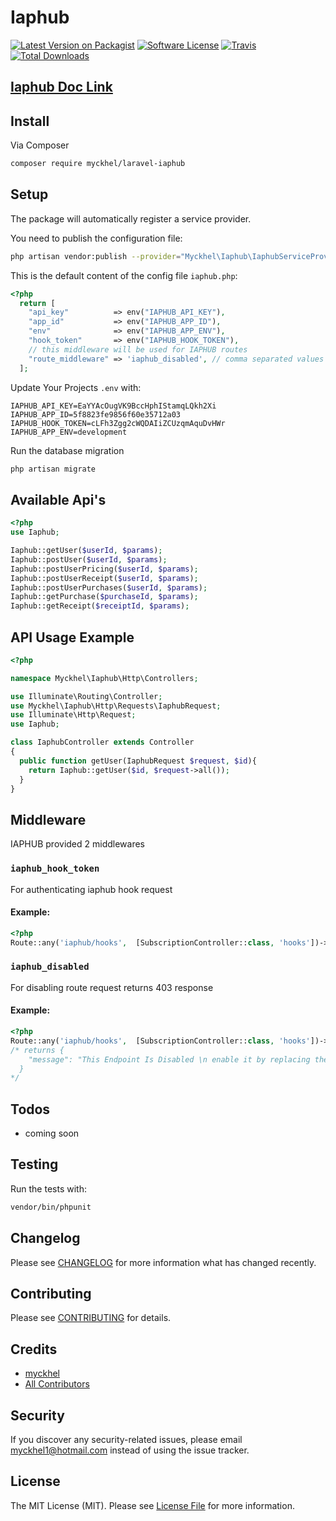 # Iaphub

[![Latest Version on Packagist](https://img.shields.io/packagist/v/myckhel/laravel-iaphub.svg?style=flat-square)](https://packagist.org/packages/myckhel/laravel-iaphub)
[![Software License](https://img.shields.io/badge/license-MIT-brightgreen.svg?style=flat-square)](LICENSE.md)
[![Travis](https://img.shields.io/travis/myckhel/laravel-iaphub.svg?style=flat-square)]()
[![Total Downloads](https://img.shields.io/packagist/dt/myckhel/laravel-iaphub.svg?style=flat-square)](https://packagist.org/packages/myckhel/laravel-iaphub)

## [Iaphub Doc Link](https://iaphub.com/docs)

## Install
Via Composer
```bash
composer require myckhel/laravel-iaphub
```

## Setup
The package will automatically register a service provider.

You need to publish the configuration file:

```bash
php artisan vendor:publish --provider="Myckhel\Iaphub\IaphubServiceProvider"
```

This is the default content of the config file ```iaphub.php```:

```php
<?php
  return [
    "api_key"          => env("IAPHUB_API_KEY"),
    "app_id"           => env("IAPHUB_APP_ID"),
    "env"              => env("IAPHUB_APP_ENV"),
    "hook_token"       => env("IAPHUB_HOOK_TOKEN"),
    // this middleware will be used for IAPHUB routes
    "route_middleware" => 'iaphub_disabled', // comma separated values e.g 'auth:api,auth:web'
  ];
```
Update Your Projects `.env` with:
```
IAPHUB_API_KEY=EaYYAcOugVK9BccHphIStamqLQkh2Xi
IAPHUB_APP_ID=5f8823fe9856f60e35712a03
IAPHUB_HOOK_TOKEN=cLFh3Zgg2cWQDAIiZCUzqmAquDvHWr
IAPHUB_APP_ENV=development
```
Run the database migration
```bash
php artisan migrate
```

## Available Api's
```php
<?php
use Iaphub;

Iaphub::getUser($userId, $params);
Iaphub::postUser($userId, $params);
Iaphub::postUserPricing($userId, $params);
Iaphub::postUserReceipt($userId, $params);
Iaphub::postUserPurchases($userId, $params);
Iaphub::getPurchase($purchaseId, $params);
Iaphub::getReceipt($receiptId, $params);
```

## API Usage Example
```php
<?php

namespace Myckhel\Iaphub\Http\Controllers;

use Illuminate\Routing\Controller;
use Myckhel\Iaphub\Http\Requests\IaphubRequest;
use Illuminate\Http\Request;
use Iaphub;

class IaphubController extends Controller
{
  public function getUser(IaphubRequest $request, $id){
    return Iaphub::getUser($id, $request->all());
  }
}
```

## Middleware
IAPHUB provided 2 middlewares
### `iaphub_hook_token`
For authenticating iaphub hook request
#### Example:
```php
<?php
Route::any('iaphub/hooks',  [SubscriptionController::class, 'hooks'])->middleware('iaphub_hook_token');

```
### `iaphub_disabled`
For disabling route request
returns 403 response
#### Example:
```php
<?php
Route::any('iaphub/hooks',  [SubscriptionController::class, 'hooks'])->middleware('iaphub_disabled');
/* returns {
    "message": "This Endpoint Is Disabled \n enable it by replacing the 'iaphub_disabled' middleware from your config",
  }
*/

```


## Todos
- coming soon

## Testing
Run the tests with:

``` bash
vendor/bin/phpunit
```

## Changelog
Please see [CHANGELOG](CHANGELOG.md) for more information what has changed recently.

## Contributing
Please see [CONTRIBUTING](CONTRIBUTING.md) for details.

## Credits

- [myckhel](https://github.com/myckhel)
- [All Contributors](https://github.com/myckhel/laravel-iaphub/contributors)

## Security
If you discover any security-related issues, please email myckhel1@hotmail.com instead of using the issue tracker.

## License
The MIT License (MIT). Please see [License File](/LICENSE.md) for more information.

